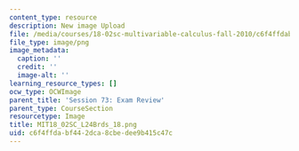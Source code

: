 ```yaml
---
content_type: resource
description: New image Upload
file: /media/courses/18-02sc-multivariable-calculus-fall-2010/c6f4ffdabf442dca8cbedee9b415c47c_MIT18_02SC_L24Brds_18.png
file_type: image/png
image_metadata:
  caption: ''
  credit: ''
  image-alt: ''
learning_resource_types: []
ocw_type: OCWImage
parent_title: 'Session 73: Exam Review'
parent_type: CourseSection
resourcetype: Image
title: MIT18_02SC_L24Brds_18.png
uid: c6f4ffda-bf44-2dca-8cbe-dee9b415c47c
---
```

